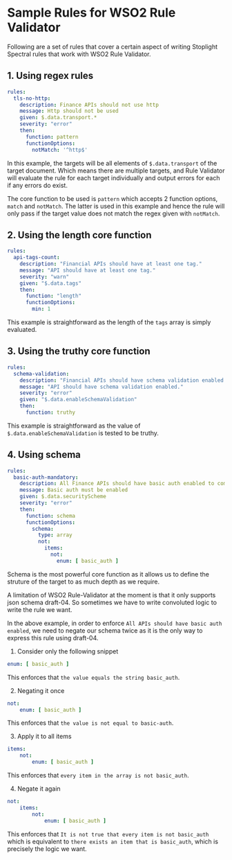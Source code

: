 # Sample Rules for WSO2 Rule Validator

Following are a set of rules that cover a certain aspect of writing Stoplight Spectral rules that work with WSO2 Rule Validator.

## 1. Using regex rules

```yaml
rules:
  tls-no-http:
    description: Finance APIs should not use http
    message: Http should not be used
    given: $.data.transport.*
    severity: "error"
    then:
      function: pattern
      functionOptions:
        notMatch: '^http$'
```

In this example, the targets will be all elements of `$.data.transport` of the target document. Which means there are multiple targets, and Rule Validator will evaluate the rule for each target individually and output errors for each if any errors do exist.

The core function to be used is `pattern` which accepts 2 function options, `match` and `notMatch`. The latter is used in this example and hence the rule will only pass if the target value does not match the regex given with `notMatch`.

## 2. Using the length core function

```yaml
rules:
  api-tags-count:
    description: "Financial APIs should have at least one tag."
    message: "API should have at least one tag."
    severity: "warn"
    given: "$.data.tags"
    then:
      function: "length"
      functionOptions:
        min: 1
```

This example is straightforward as the length of the `tags` array is simply evaluated.

## 3. Using the truthy core function

```yaml
rules:
  schema-validation:
    description: "Financial APIs should have schema validation enabled."
    message: "API should have schema validation enabled."
    severity: "error"
    given: "$.data.enableSchemaValidation"
    then:
      function: truthy
```

This example is straightforward as the value of `$.data.enableSchemaValidation` is tested to be truthy.

## 4. Using schema

```yaml
rules:
  basic-auth-mandatory:
    description: All Finance APIs should have basic auth enabled to comply with security guidelines
    message: Basic auth must be enabled
    given: $.data.securityScheme
    severity: "error"
    then:
      function: schema
      functionOptions:
        schema:
          type: array
          not:
            items:
              not:
                enum: [ basic_auth ]
```

Schema is the most powerful core function as it allows us to define the struture of the target to as much depth as we require.

A limitation of WSO2 Rule-Validator at the moment is that it only supports json schema draft-04. So sometimes we have to write convoluted logic to write the rule we want.

In the above example, in order to enforce `All APIs should have basic auth enabled`, we need to negate our schema twice as it is the only way to express this rule using draft-04.

1. Consider only the following snippet
```yaml
enum: [ basic_auth ]
```
This enforces that `the value equals the string basic_auth`.

2. Negating it once
```yaml
not:
    enum: [ basic_auth ]
```
This enforces that `the value is not equal to basic-auth`.

3. Apply it to all items
```yaml
items:
    not:
        enum: [ basic_auth ]
```
This enforces that `every item in the array is not basic_auth`.

4. Negate it again
```yaml
not:
    items:
        not:
            enum: [ basic_auth ]
```
This enforces that `It is not true that every item is not basic_auth` which is equivalent to `there exists an item that is basic_auth`, which is precisely the logic we want.
